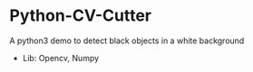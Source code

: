 # Python-CV-Cutter
A python3 demo to detect black objects in a white background
 - Lib: Opencv, Numpy
